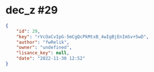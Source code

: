
# dec_z #29
                
```JSON
{
    "id": 29,
    "key": "rVcOaCvIpG-5mCgQcPkMtxB_4wIgBjEnImSv+5wD",
    "author": "fwRelik",
    "owner": "undefined",
    "lisance_key": null,
    "date": "2022-11-30 12:52"
}
```
    